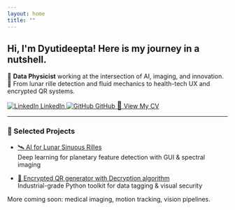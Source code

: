 ```yaml
---
layout: home
title: ""
---
```


<style>
/* ✅ Default layout: fine on desktop, no changes */
.site-header .wrapper {
  display: flex;
  justify-content: space-between;
  align-items: center;
  flex-wrap: wrap;
}

/* ✅ Fix mobile layout */
@media (max-width: 600px) {
  .site-header .wrapper {
    flex-direction: column;
    align-items: center;
  }

  .site-title {
    text-align: center;
    font-size: 1.4rem;
    margin-bottom: 0.5rem;
  }

  .site-nav {
    display: flex;
    flex-wrap: wrap;
    justify-content: center;
    gap: 0.6rem;
    padding: 0 0 0.5rem 0;
  }

  .site-nav .page-link {
    font-size: 0.95rem;
    text-decoration: none;
  }
}
</style>


## Hi, I'm Dyutideepta! Here is my journey in a nutshell.

🌌 **Data Physicist** working at the intersection of AI, imaging, and innovation.  
🚀 From lunar rille detection and fluid mechanics to health-tech UX and encrypted QR systems.

<div class="responsive-nav">
  <a href="https://www.linkedin.com/in/dyutideepta-banerjee" target="_blank">
    <img src="https://cdn.jsdelivr.net/npm/simple-icons@v9/icons/linkedin.svg" alt="LinkedIn">
    LinkedIn
  </a>

  <a href="https://github.com/DyutideeptaB" target="_blank">
    <img src="https://cdn.jsdelivr.net/npm/simple-icons@v9/icons/github.svg" alt="GitHub">
    GitHub
  </a>

  <a href="https://dyutideeptab.github.io/Cognition_Bytes_by_Dyutideepta/assets/DyutideeptaBanerjee_CV.pdf" target="_blank">
    <span style="font-size: 18px;">📄</span>&nbsp;View My CV
  </a>
</div>


---

### 🌟 Selected Projects

- [🛰️ AI for Lunar Sinuous Rilles](./Project/planetary-feature-detection/)  
  Deep learning for planetary feature detection with GUI & spectral imaging

- [🔐 Encrypted QR generator with Decryption algorithm](./Project/qr_generator_algorithms/)  
  Industrial-grade Python toolkit for data tagging & visual security

More coming soon: medical imaging, motion tracking, vision pipelines.
